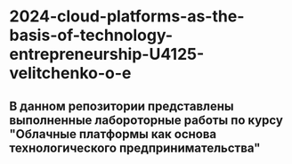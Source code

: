# 2024-cloud-platforms-as-the-basis-of-technology-entrepreneurship-U4125-velitchenko-o-e
## В данном репозитории представлены выполненные лабороторные работы по курсу "Облачные платформы как основа технологического предпринимательства"
